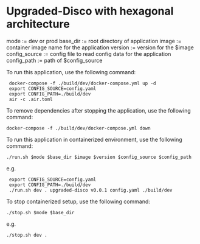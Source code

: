 # Upgraded-Disco with hexagonal architecture

mode := dev or prod
base_dir := root directory of application
image := container image name for the application
version := version for the $image
config_source := config file to read config data for the application
config_path := path of $config_source

To run this application, use the following command:

```shell
 docker-compose -f ./build/dev/docker-compose.yml up -d
 export CONFIG_SOURCE=config.yaml
 export CONFIG_PATH=./build/dev
 air -c .air.toml
```

To remove dependencies after stopping the application, use the following command:

```shell
docker-compose -f ./build/dev/docker-compose.yml down
```

To run this application in containerized environment, use the following command:

```shell
./run.sh $mode $base_dir $image $version $config_source $config_path
```

e.g.

```shell
 export CONFIG_SOURCE=config.yaml
 export CONFIG_PATH=./build/dev
 ./run.sh dev . upgraded-disco v0.0.1 config.yaml ./build/dev
```

To stop containerized setup, use the following command:

```shell
./stop.sh $mode $base_dir 
```

e.g.

```shell
./stop.sh dev .
```
